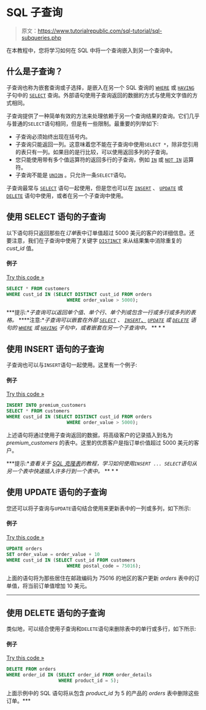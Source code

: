 # SQL 子查询

> 原文：<https://www.tutorialrepublic.com/sql-tutorial/sql-subqueries.php>

在本教程中，您将学习如何在 SQL 中将一个查询嵌入到另一个查询中。

## 什么是子查询？

子查询也称为嵌套查询或子选择，是嵌入在另一个 SQL 查询的 [`WHERE`](sql-where-clause.php) 或 [`HAVING`](sql-having-clause.php) 子句中的 [`SELECT`](sql-select-statement.php) 查询。外部语句使用子查询返回的数据的方式与使用文字值的方式相同。

子查询提供了一种简单有效的方法来处理依赖于另一个查询结果的查询。它们几乎与普通的`SELECT`语句相同，但是有一些限制。最重要的列举如下:

*   子查询必须始终出现在括号内。
*   子查询只能返回一列。这意味着您不能在子查询中使用`SELECT *`，除非您引用的表只有一列。如果目的是行比较，可以使用返回多列的子查询。
*   您只能使用带有多个值运算符的返回多行的子查询，例如 [`IN`](sql-in-between-operators.php) 或 [`NOT IN`](sql-in-between-operators.php) 运算符。
*   子查询不能是 [`UNION`](sql-union-operation.php) 。只允许一条`SELECT`语句。

子查询最常与 [`SELECT`](sql-select-statement.php) 语句一起使用，但是您也可以在 [`INSERT`](sql-insert-statement.php) 、 [`UPDATE`](sql-update-statement.php) 或 [`DELETE`](sql-delete-statement.php) 语句中使用，或者在另一个子查询中使用。

## 使用 SELECT 语句的子查询

以下语句将只返回那些在*订单*表中订单值超过 5000 美元的客户的详细信息。还要注意，我们在子查询中使用了关键字 [`DISTINCT`](sql-distinct-clause.php) 来从结果集中消除重复的 *cust_id* 值。

#### 例子

[Try this code »](../codelab.php?topic=sql&file=subquery-inside-select-statement "Try this code using online Editor")

```sql
SELECT * FROM customers
WHERE cust_id IN (SELECT DISTINCT cust_id FROM orders 
                      WHERE order_value > 5000);
```

 ***提示:**子查询可以返回单个值、单个行、单个列或包含一行或多行或多列的表格。*  ****注意:**子查询可以嵌套在外部 [`SELECT`](sql-select-statement.php) 、 [`INSERT`、](sql-insert-statement.php) [`UPDATE`](sql-update-statement.php) 或 [`DELETE`](sql-delete-statement.php) 语句的 [`WHERE`](sql-where-clause.php) 或 [`HAVING`](sql-having-clause.php) 子句中，或者嵌套在另一个子查询中。*  ** * *

## 使用 INSERT 语句的子查询

子查询也可以与`INSERT`语句一起使用。这里有一个例子:

#### 例子

[Try this code »](../codelab.php?topic=sql&file=insert-statement-with-subquery "Try this code using online Editor")

```sql
INSERT INTO premium_customers 
SELECT * FROM customers 
WHERE cust_id IN (SELECT DISTINCT cust_id FROM orders 
                      WHERE order_value > 5000);
```

上述语句将通过使用子查询返回的数据，将高级客户的记录插入到名为 *premium_customers* 的表中。这里的优质客户是指订单价值超过 5000 美元的客户。

 ***提示:**查看关于 [SQL 克隆表](sql-cloning-tables.php)的教程，学习如何使用`INSERT ... SELECT`语句从另一个表中快速插入许多行到一个表中。*  ** * *

## 使用 UPDATE 语句的子查询

您还可以将子查询与`UPDATE`语句结合使用来更新表中的一列或多列，如下所示:

#### 例子

[Try this code »](../codelab.php?topic=sql&file=using-subquery-in-update-statement "Try this code using online Editor")

```sql
UPDATE orders
SET order_value = order_value + 10
WHERE cust_id IN (SELECT cust_id FROM customers 
                      WHERE postal_code = 75016);
```

上面的语句将为那些居住在邮政编码为 75016 的地区的客户更新 *orders* 表中的订单值，将当前订单值增加 10 美元。

* * *

## 使用 DELETE 语句的子查询

类似地，可以结合使用子查询和`DELETE`语句来删除表中的单行或多行，如下所示:

#### 例子

[Try this code »](../codelab.php?topic=sql&file=using-subquery-inside-delete-statement "Try this code using online Editor")

```sql
DELETE FROM orders
WHERE order_id IN (SELECT order_id FROM order_details 
                   WHERE product_id = 5);
```

上面示例中的 SQL 语句将从包含 *product_id* 为 5 的产品的 *orders* 表中删除这些订单。***